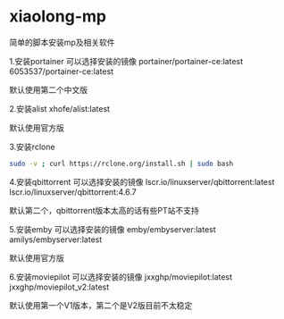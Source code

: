 # xiaolong-mp
简单的脚本安装mp及相关软件

1.安装portainer 可以选择安装的镜像 portainer/portainer-ce:latest 6053537/portainer-ce:latest
  
  默认使用第二个中文版
  
2.安装alist xhofe/alist:latest
  
  默认使用官方版
  
3.安装rclone 
  ```bash 
  sudo -v ; curl https://rclone.org/install.sh | sudo bash
  ```
  
4.安装qbittorrent 可以选择安装的镜像 lscr.io/linuxserver/qbittorrent:latest lscr.io/linuxserver/qbittorrent:4.6.7
  
  默认第二个，qbittorrent版本太高的话有些PT站不支持
  
5.安装emby 可以选择安装的镜像 emby/embyserver:latest amilys/embyserver:latest

  默认使用官方版

6.安装moviepilot 可以选择安装的镜像 jxxghp/moviepilot:latest jxxghp/moviepilot_v2:latest 

  默认使用第一个V1版本，第二个是V2版目前不太稳定 

